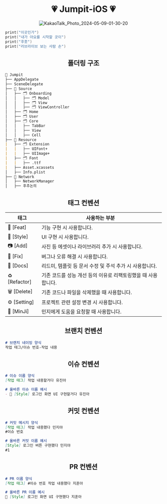 
<div align="center">

# 💗 Jumpit-iOS 💗

![KakaoTalk_Photo_2024-05-09-01-30-20](https://github.com/NOW-SOPT-APP8-JUMPIT/Jumpit-iOS/assets/80394340/e7d8fc37-ac3e-4991-ac8f-323505282c52)

</div>

```swift
print("이곳인가")
print("내가 아요를 시작할 곳이")
print("후훗")
print("러브라이브 보는 사람 손")

```

<div align="center">

## 폴더링 구조

</div>

```markdown
📁 Jumpit
├── AppDelegate
├── SceneDelegate
├── 📁 Source
│   ├── 🗂️ Onboarding
│   │   ├── 🗂️ Model
│   │   ├── 🗂️ View
│   │   ├── 🗂️ ViewController
│   ├── 🗂️ Home
│   ├── 🗂️ User
│   ├── 🗂️ Core
│   │   ├── TabBar
│   │   ├── View
│   │   ├── Cell
├── 📁 Resource
|   ├── 🗂️ Extension
|   |   ├── UIFont+
|   |   ├── UIImage+
|   ├── 🗂️ Font
|   |   ├── .ttf
|   ├── Asset.xcassets
│   ├── Info.plist
├── 📁 Network
│   ├── NetworkManager
│   ├── 후추논의

```

<div align="center">

## 태그 컨벤션

| 태그 | 사용하는 부분 |
| --- | --- |
| 🧃 [Feat] | 기능 구현 시 사용합니다. |
| 🍎 [Style] | UI 구현 시 사용합니다. |
| 📷 [Add] | 사진 등 에셋이나 라이브러리 추가 시 사용합니다. |
| 🔧 [Fix] | 버그나 오류 해결 시 사용합니다. |
| 📃 [Docs] | 리드미, 템플릿 등 문서 수정 및 주석 추가 시 사용합니다. |
| ♻️ [Refactor] | 기존 코드를 성능 개선 등의 이유로 리팩토링했을 때 사용합니다. |
| 🗑️ [Delete] | 기존 코드나 파일을 삭제했을 때 사용합니다. |
| ⚙️ [Setting] | 프로젝트 관련 설정 변경 시 사용합니다. |
| 👼 [MinJi] | 민지에게 도움을 요청할 때 사용합니다. |

## 브랜치 컨벤션

</div>

```markdown
# 브랜치 네이밍 양식
작업 태그/이슈 번호-작업 내용

```

<div align="center">

## 이슈 컨벤션

</div>

```markdown
# 이슈 이름 양식
[작업 태그] 작업 내용할거다 유진아

# 올바른 이슈 이름 예시
- 🍎 [Style] 로그인 화면 UI 구현할거다 유진아

```
<div align="center">

## 커밋 컨벤션

</div>

```markdown
# 커밋 메시지 양식
[작업 태그] 작업 내용했다 민지야
#이슈 번호

# 올바른 커밋 이름 예시
[Style] 로그인 버튼 구현했다 민지야
#1

```

<div align="center">

## PR 컨벤션

</div>

```markdown
# PR 이름 양식
[작업 태그] #이슈 번호 작업 내용했다 지훈아

# 올바른 PR 이름 예시
🍎 [Style] 로그인 화면 UI 구현했다 지훈아

```

</div>

